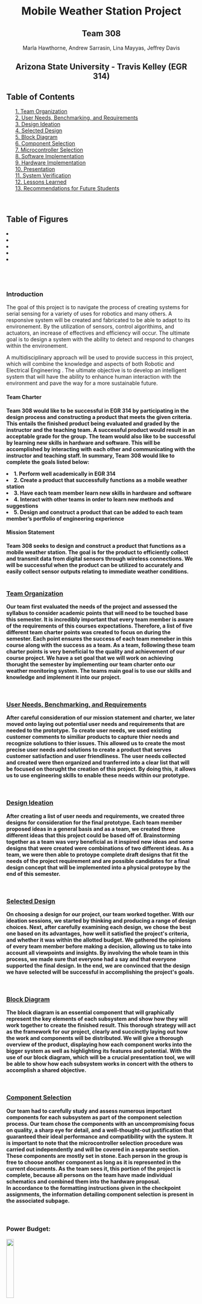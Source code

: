 
<h1 style="text-align: center;">Mobile Weather Station Project</h1>
<h2 style="text-align: center;">Team 308</h2>
<p style="text-align: center;">Marla Hawthorne, Andrew Sarrasin, Lina Mayyas, Jeffrey Davis</p>


<h2 style="text-align: center;">Arizona State University - Travis Kelley (EGR 314)</h2>

<div>
<h2>Table of Contents</h2>
<ul>
<a href="https://egr314-team308.github.io/#team-organization"><u>1. Team Organization</u></a><br>
<a href="https://egr314-team308.github.io/#user-needs-benchmarking-and-requirements"><u>2. User Needs, Benchmarking, and Requirements</u></a><br>
<a href="https://egr314-team308.github.io/#design-ideation"><u>3. Design Ideation</u></a><br>
<a href="https://egr314-team308.github.io/#design-ideation"><u>4. Selected Design</u></a><br>
<a href="https://egr314-team308.github.io/#block-diagram"><u>5. Block Diagram</u></a><br>
<a href="https://egr314-team308.github.io/#component-selection"><u>6. Component Selection</u></a><br>
<a href="https://egr314-team308.github.io/#microcontroller-selection"><u>7. Microcontroller Selection</u></a><br>
<a href="https://egr314-team308.github.io/#software-implementation"><u>8. Software Implementation</u></a><br>
<a href="https://egr314-team308.github.io/#hardware-implementation"><u>9. Hardware Implementation</u></a><br>
<a href="https://egr314-team308.github.io/#presentation"><u>10. Presentation</u></a><br>
<a href="https://egr314-team308.github.io/#system-verification"><u>11. System Verification</u></a><br>
<a href="https://egr314-team308.github.io/#lessons-learned"><u>12. Lessons Learned</u></a><br>
<a href="https://egr314-team308.github.io/#recommendations-for-future-students"><u>13. Recommendations for Future Students</u></a><br>
</ul>
</div>
<br>

<h2>Table of Figures</h2>
<li></li>
<li></li>
<li></li>
<li></li>
<li></li>
   
<br>
<br>
<br>
<h3>Introduction</h3>
   The goal of this project is to navigate the process of creating systems for serial sensing for a variety of uses for robotics and many others. A responsive system will be created and fabricated to be able to adapt to its environement. By the utilization of sensors, control algorithims, and actuators, an increase of effectives and efficiency will occur. The ultimate goal is to design a system with the ability to detect and respond to changes within the environement. 


  A multidisciplinary approach will be used to provide success in this project, which will combine the knowledge and aspects of both Robotic and Electrical Engineering . The ultimate objective is to develop an intelligent system that will have the ability to enhance human interaction with the environment and pave the way for a more sustainable future. 
  
<h4>Team Charter</h4>
  
<b>Team 308 would like to be successful in EGR 314 by participating in the design process and
constructing a product that meets the given criteria. This entails the finished product being evaluated
and graded by the instructor and the teaching team. A successful product would result in an
acceptable grade for the group. The team would also like to be successful by learning new skills in
hardware and software. This will be accomplished by interacting with each other and communicating
with the instructor and teaching staff. In summary, Team 308 would like to complete the goals listed
below:
<li>1. Perform well academically in EGR 314
<li>2. Create a product that successfully functions as a mobile weather station
<li>3. Have each team member learn new skills in hardware and software
<li>4. Interact with other teams in order to learn new methods and suggestions
<li>5. Design and construct a product that can be added to each team member’s portfolio of
engineering experience
  <br>
<h4>Mission Statement</h4>
<b> Team 308 seeks to design and construct a product that functions as a mobile weather station. The
goal is for the product to efficiently collect and transmit data from digital sensors through wireless
connections. We will be successful when the product can be utilized to accurately and easily collect
sensor outputs relating to immediate weather conditions.</b>
  <br>
 


<br>

<h3><a href="https://egr314-team308.github.io/TeamOrganization.html"><u>Team Organization</u></a></h3>

Our team first evaluated the needs of the project and assessed the syllabus to consider academic points that will need to be touched base this semester. It is incredibly important that every team member is aware of the requirements of this courses expectations. Therefore, a list of five different team charter points was created to focus on during the semester. Each point ensures the success of each team memeber in this course along with the success as a team. As a team, following these team charter points is very beneficial to the quality and achievement of our course project. We have a set goal that we will work on achieving thorught the semester by implementing our team charter onto our weather monitoring system. The teams main goal is to use our skills and knowledge and implement it into our project. 

<br>

<h3><a href="https://egr314-team308.github.io/UserNeeds.html"><u>User Needs, Benchmarking, and Requirements</u></a></h3>

After careful consideration of our mission statement and charter, we later moved onto laying out potential user needs and requirements that are needed to the prototype. To create user needs, we used existing customer comments to similiar products to capture thier needs and recognize solutions to thier issues. This allowed us to create the most precise user needs and solutions to create a product that serves customer satisfaction and user friendliness. The user needs collected and created were then organized and tranferred into a clear list that will be focused on thorught the creation of this project. By doing this, it allows us to use engineering skills to enable these needs within our prototype. 
 
<br> 

<h3><a href="https://egr314-team308.github.io/DesignIdeation.html"><u>Design Ideation</u></a></h3>

After creating a list of user needs and requirements, we created three designs for consideration for the final prototype. Each team member proposed ideas in a general basis and as a team, we created three different ideas that this project could be based off of. Brainstorming together as a team was very beneficial as it inspired new ideas and some designs that were created were combinations of two different ideas. As a team, we were then able to protoype complete draft designs that fit the needs of the project requirement and are possible candidates for a final design concept that will be implemented into a physical protoype by the end of this semester. 

<br>

<h3><a href="https://egr314-team308.github.io/SelectedDesign.html"><u>Selected Design</u></a></h3>


On choosing a design for our project, our team worked together. With our ideation sessions, we started by thinking and producing a range of design choices. Next, after carefully examining each design, we chose the best one based on its advantages, how well it satisfied the project's criteria, and whether it was within the allotted budget. We gathered the opinions of every team member before making a decision, allowing us to take into account all viewpoints and insights. By involving the whole team in this process, we made sure that everyone had a say and that everyone supported the final design. In the end, we are convinced that the design we have selected will be successful in accomplishing the project's goals.


<br>

<h3><a href="https://egr314-team308.github.io/BlockDiagram.html"><u>Block Diagram</u></a></h3>

The block diagram is an essential component that will graphically represent the key elements of each subsystem and show how they will work together to create the finished result. This thorough strategy will act as the framework for our project, clearly and succinctly laying out how the work and components will be distributed. We will give a thorough overview of the product, displaying how each component works into the bigger system as well as highlighting its features and potential. With the use of our block diagram, which will be a crucial presentation tool, we will be able to show how each subsystem works in concert with the others to accomplish a shared objective. 

<br>

<h3><a href="https://egr314-team308.github.io/CompSelectApp.html"><u>Component Selection</u></a></h3>

Our team had to carefully study and assess numerous important components for each subsystem as part of the component selection process. Our team chose the components with an uncompromising focus on quality, a sharp eye for detail, and a well-thought-out justification that guaranteed their ideal performance and compatibility with the system. It is important to note that the microcontroller selection procedure was carried out independently and will be covered in a separate section. 
These components are mostly set in stone. Each person in the group is free to choose another component as long as it is represented in the current documents. As the team sees it, this portion of the project is complete, because all persons on the team have made individual schematics and combined them into the hardware proposal.
<br>
In accordance to the formatting instructions given in the checkpoint assignments, the information detailing component selection is present in the associated subpage.   
<br><br>
   

 <h3>Power Budget:</h3>
   <p><img src="PowerBudget.jpg" style="width20%;height:20%" /></p>

This is the power budget for all of our main components It shows our device is to run for 160 hours on a 9 volt battery. Meaning we have about a week of runtime.

<br>

<h3><a href="https://egr314-team308.github.io/MicrocontrollerSelection.html"><u>Microcontroller Selection</u></a></h3>

The process of choosing the best microcontroller was a crucial part of our project, therefore our team had to be extremely attentive and diligent in their selection. We thoroughly and rigorously evaluated all of the solutions on the market, taking into account things like performance, power usage, cost, and system compatibility. After reducing the list of potential choices, our team settled on the microcontroller we think will provide the best performance and functionality for our project. This section offers a thorough and informative overview of our microcontroller selection procedure. 

<br>


<h3><a href="https://egr314-team308.github.io/HardwareProposal.html"><u>Hardware Implementation</u></a></h3>

The design and development of a hardware system that exemplifies the seamless integration of several components working together is part of our project proposal. Our system's electrical design is essential to ensuring that all the parts work together smoothly and efficiently. In order to create a completely functional and effective system, we want to show how various hardware elements, including  microcontrollers, sensors, actuators, and power sources, interact with one another. In addition to putting a strong emphasis on effective power management and signal processing, our design also takes reliability and safety into account. With this hardware design, we hope to offer a thorough and useful solution that can be used in a variety of industries, from automation to robotics and beyond.

<br>
   
<h3><a href="https://egr314-team308.github.io/SoftwareProposal.html"><u>Software Implementation</u></a></h3>

Our project proposal calls for the creation of a software proposal that will be in charge of directing and coordinating the various elements of our hardware system. The program will be created to operate on a microcontroller and be in charge of reading, analyzing, and utilising data from sensors to control different actuators in the system. Capabilities for error handling and debugging were also included to make sure the software can run consistently and effectively. The goal of this software proposal is to offer a complete solution that exemplifies the capability and adaptability of our microcontroller in managing and coordinating our hardware system.
   <p style="text-align: center;">Block Diagram</p>
   <p><img src="Block_Diagram.JPG" style="width20%;height:20%;align:center;" /></p>
   <br>
   <p style="text-align: center;">Software Proposal</p>
   <p><img src="Software_Proposal.JPG" style="width20%;height:20%;align:center" /></p>
<br>

The software diagram satisfies the user needs as it recieves and transmits information from physical sensory input to an electronic device. The anemeometer and humidity sensor will connect to the selected PIC as digital signals. The signals must by assigned to individual variables and combined into a result string. They are then sent to the ESP32 for MQTT uploading to the server.
<br>
<p style="text-align: center;">Changes to Software Design</p>
<br>
1.  The interrupt location was changed to account for two types of input. Although they are both digital, their status as floating point variables required specialized code.
   <br>
     <br>
  2.  The loop type was changed from a for loop to a series of nested if/else statements. This is simply for logic simplicity.
  <br>
     <br>
3.    The data type was changed from integers to floating point variables. The original intention was to remove mathematical issues that arose with previous work. However, the team found that the MPLabX program dislikes rapidly changing variables and generated many errors. As such, the type was changed to a float.   
<br>
     <br>
4.    The two intitialization functions were combined into a single startup function. This is for simplicity.       
   <br>
     <br>
5.   The motor statements were redone to better signify change in direction. The original names signified voltage states and not direction. As such, they were simplified to forward and backwards.
   
  <br>
   <br>
<br>
<h3><a href="https://egr314-team308.github.io/Presentation1.html"><u>Presentation</u></a></h3>

Our team produced a professionally recorded video of our project presentation in order to give a thorough overview of the development of our project and the design procedures we used. This video serves as a helpful summary of our previous work, displaying the thorough and original methods we used to develop our designs. The presentation gives a thorough breakdown of every design element and how it was created by our team, showcasing our artistic vision and technical proficiency. By presenting our product in this manner, we hope to highlight the effort and commitment that went into its development while simultaneously giving readers a clear idea of its features and usefulness.
<br>
   
<h3><u>System Verification</u></h3>
   
   <p><img src="Completed_Verification_Table.JPG" style="width20%;height:20%" /></p>
   
<br>
   
<h3>Lessons Learned</h3>
   
1. Solder oven staions<br>
   Surface mount comonents are small and there is very little room on the footprints for error. using the solder paste and oven is safer and there is little risk for damaging the parts since the only heat comes from the oven where the tempature and exposure to heat is exact and timed.
   The throughhole componets (headers, wires, sockets, etc.) cannot go into the ovens, so the surface mount components must go first.
   <br><br>
2. Serial Digital Communication<br>
   When working with many inputs at a time, mutiple clocks, MOSI, and MISO pins might not be avalible. Being able to turn off and on the subsystems to only communicate with one is helpful to use. The software and hardware have to be in working order to make this communication work.
   Many datasheets that explain hhow to efficiently use digital communication in the firmware, but knowing how to accomplish this consepually makes the process more streamlined.
    <br><br>
3. Using Cadence<br>
   Cadence is a confusing software at first, but having knowlage about an industry professional software can be helpful. 
    <br><br>
4. Ordering Excess Parts<br>
  The team learned that it is important to order plenty of parts to ensure that there is enough. This is so the team can still have enough parts in the event that a part doesn't work. Not having enough parts can delay the functionality of a subsystem and cause many issues. 
    <br><br>
5. Quality Assurance<br>
   The group discovered how crucial it is to carry out thorough quality verification on the PCB before attaching any components to it. The team was able to find any flaws by doing a continuity check before they became major ones later on in the design phase. This made it easier to make sure the finished item was correctly designed and performed as anticipated.
    <br><br>
6. Using 0-ohm resistors<br>
   The team learned that you can use 0-ohm resistors in order to make test       points on your PCB and this is crucial to make testing your board's           subsystems a streamlined process. 
    <br><br>
7. Be sure to check the mounting option<br>
   When creating your PCB be sure to check what mounting option you select so    that you do not accidentally make a surface mount component a through-hole    one. 
    <br><br>
8. Having an updated folder structure helps organize where everything is and    makes everything easily accessible<br>
   When creating the folder structure be sure to constantly update it so that    you do not fall behind and so that necessary files are available at all      times to every team member.
    <br><br>
9. Following course requirements as they change or are adapted is very important<br>
   The group learned that you need to make sure you follow specific              requirements laid out in the rubric and continue to make sure that you        follow them all throughout the project. 
    <br><br>
10. Make sure to restart the cadence software every so often in order to keep it from causing weird errors and crashing itself<br>
   The group realized that due to having cadence running almost 24/7 for around a month that it would start causing errors with the software and cause it to corrupt certain files. 

   
<br> 
   
<h3>Recommendations for future students</h3>
   Here are some suggestions to assist students who are enrolled in EGR 314, an embedded system design course that requires them to develop a project for a mobile weather station:
<br>
     <br>
1.  Getting Started Early: Embedded system design takes a lot of time and work. It is advised to begin the project as soon as possible, thoroughly comprehend the project's needs, develop the design, and order all essential parts. Starting early will also give you ample time to debug and address any problems that may come up while you are designing and testing.
   <br>
     <br>
  2.  If at all possible, avoid picking tiny project components since they are hard to handle and are more likely to cause mistakes. A preferable option is a component with leads or contact pads on the bottom. Before choosing which parts to use, it's crucial to make sure that all of the components share the same level of logic in order to prevent issues with integration.
  <br>
     <br>
3.       Learn the fundamentals of PCB design because this course requires you to create a PCB, thus you must be familiar with these ideas. Students might begin by becoming familiar with the various PCB parts, schematics, and designing tools. They can get started with the help of numerous online resources, tutorials, and videos.
<br>
     <br>
4.           Work together as a team: Collaborating on a project as a team can be difficult yet vital. To keep everyone on the same page, students should organize regular meetings, distribute duties appropriately, and use good communication with their team members. For the project to be finished, cooperation is crucial.
   <br>
     <br>
5.   Ordering additional parts in plenty of quantity is advised. The rigorous hardware design and debugging required for the course increases the likelihood of component failure. By ordering extra components, you may cut down on the time, money, and delays that come with buying hardware.
   
  <br>
   <br>
6.    Early and frequent testing is essential to the design of embedded systems. Every step of the design process should include testing the PCB and subsystems created by the students. By doing this, they will be able to see any concerns early on and address them.
  <br>
   <br>
7.     Embedded system design may be complicated, and students may run into issues they are unable to resolve on their own. Don't be hesitant to ask for assistance. They shouldn't be embarrassed to approach their teacher or fellow students for assistance. They may offer insightful advice and recommendations that might support students in overcoming any challenges they may run across.
<br>
     <br>
   Students can develop a useful mobile weather station and pass the course by adhering to these suggestions. It's crucial to retain an open mind, absorb lessons from errors, and find pleasure in the process.
  <br>
  <br> 
<br>

<h2><a href="https://egr314-team308.github.io/Appendix.html"><u>Appendix A: Team Organization</u></a></h2>
